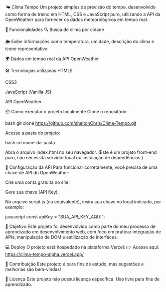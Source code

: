 🌤️ Clima Tempo
Um projeto simples de previsão do tempo, desenvolvido como forma de treino em HTML, CSS e JavaScript puro, utilizando a API da OpenWeather para fornecer os dados meteorológicos em tempo real.

🚀 Funcionalidades
🔍 Busca de clima por cidade

🌦️ Exibe informações como temperatura, umidade, descrição do clima e ícone representativo

🌍 Dados em tempo real da API OpenWeather

🛠️ Tecnologias utilizadas
HTML5

CSS3

JavaScript (Vanilla JS)

API OpenWeather

📦 Como executar o projeto localmente
Clone o repositório:

bash
git clone https://github.com/sheltonChris/Clima-Tempo.git

Acesse a pasta do projeto:

bash
cd nome-da-pasta

Abra o arquivo index.html no seu navegador.
(Este é um projeto front-end puro, não necessita servidor local ou instalação de dependências.)

🔑 Configuração da API
Para funcionar corretamente, você precisa de uma chave de API do OpenWeather:

Crie uma conta gratuita no site.

Gere sua chave (API Key).

No arquivo script.js (ou equivalente), insira sua chave no local indicado, por exemplo:

javascript
const apiKey = "SUA_API_KEY_AQUI";

🎯 Objetivo
Este projeto foi desenvolvido como parte do meu processo de aprendizado em desenvolvimento web, com foco em praticar integração de APIs, manipulação de DOM e estilização de interfaces.

💻 Deploy
O projeto está hospedado na plataforma Vercel:
👉 Acesse aqui: https://clima-tempo-alpha.vercel.app/

🤝 Contribuição
Este projeto é para fins de estudo, mas sugestões e melhorias são bem-vindas!

📄 Licença
Este projeto não possui licença específica. Uso livre para fins de aprendizado.
